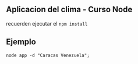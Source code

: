 

## Aplicacion del clima - Curso Node

recuerden  ejecutar el ``` npm install ```


## Ejemplo 
```  
node app -d "Caracas Venezuela";